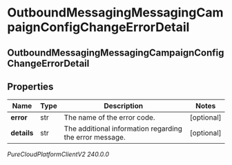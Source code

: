 # OutboundMessagingMessagingCampaignConfigChangeErrorDetail

## OutboundMessagingMessagingCampaignConfigChangeErrorDetail

## Properties

|Name | Type | Description | Notes|
|------------ | ------------- | ------------- | -------------|
| **error** | str | The name of the error code. | [optional] |
| **details** | str | The additional information regarding the error message. | [optional] |



_PureCloudPlatformClientV2 240.0.0_
